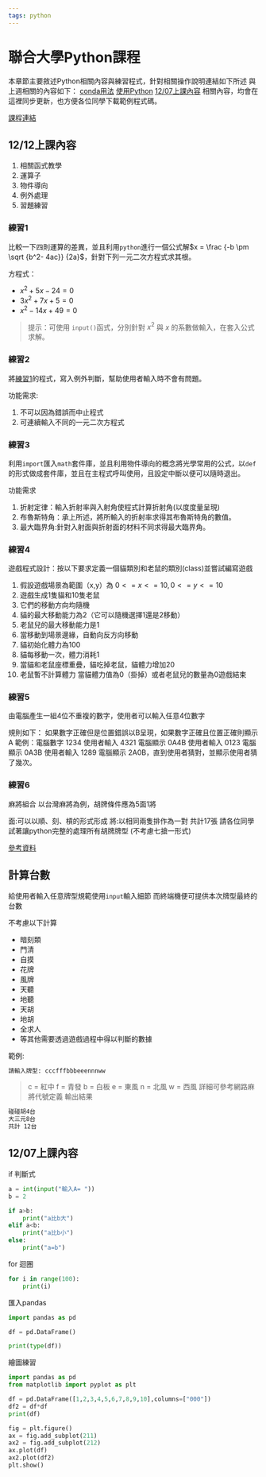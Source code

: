 ```yaml
---
tags: python
---
```

# 聯合大學Python課程

本章節主要敘述Python相關內容與練習程式，針對相關操作說明連結如下所述
與上週相關的內容如下：
[conda用法](conda用法.md)
[使用Python](使用Python.md)
[12/07上課內容](#1207上課內容)
相關內容，均會在這裡同步更新，也方便各位同學下載範例程式碼。

[課程連結](https://github.com/NUUEO/class_test)

## 12/12上課內容

1. 相關函式教學
2. 運算子
3. 物件導向
4. 例外處理
5. 習題練習

### 練習1

比較一下四則運算的差異，並且利用`python`進行一個公式解$x = \frac {-b \pm \sqrt {b^2- 4ac}} {2a}$，針對下列一元二次方程式求其根。

方程式：

- $x^2+5x-24 = 0$
- $3x^2+7x+5 = 0$
- $x^2-14x+49 = 0$

>提示：可使用 `input()`函式，分別針對 $x^2$ 與 $x$ 的系數做輸入，在套入公式求解。

### 練習2

將[練習1](練習1)的程式，寫入例外判斷，幫助使用者輸入時不會有問題。

功能需求:

1. 不可以因為錯誤而中止程式
2. 可連續輸入不同的一元二次方程式


### 練習3

利用`import`匯入`math`套件庫，並且利用物件導向的概念將光學常用的公式，以`def`的形式做成套件庫，並且在主程式呼叫使用，且設定中斷以便可以隨時退出。

功能需求

1. 折射定律：輸入折射率與入射角使程式計算折射角(以度度量呈現)
2. 布魯斯特角：承上所述，將所輸入的折射率求得其布魯斯特角的數值。
3. 最大臨界角:針對入射面與折射面的材料不同求得最大臨界角。


### 練習4

遊戲程式設計：按以下要求定義一個貓類別和老鼠的類別(class)並嘗試編寫遊戲

1. 假設遊戲場景為範圍（x,y）為 $0<=x<=10,0<=y<=10$
2. 遊戲生成1隻貓和10隻老鼠
3. 它們的移動方向均隨機
4. 貓的最大移動能力為2（它可以隨機選擇1還是2移動）
5. 老鼠兒的最大移動能力是1
6. 當移動到場景邊緣，自動向反方向移動
7. 貓初始化體力為100
8. 貓每移動一次，體力消耗1
9. 當貓和老鼠座標重疊，貓吃掉老鼠，貓體力增加20
10. 老鼠暫不計算體力 當貓體力值為0（掛掉）或者老鼠兒的數量為0遊戲結束

### 練習5

由電腦產生一組4位不重複的數字，使用者可以輸入任意4位數字

規則如下：
如果數字正確但是位置錯誤以B呈現，如果數字正確且位置正確則顯示A 範例：電腦數字 1234 使用者輸入 4321 電腦顯示 0A4B 使用者輸入 0123 電腦顯示 0A3B 使用者輸入 1289 電腦顯示 2A0B，直到使用者猜對，並顯示使用者猜了幾次。

### 練習6

麻將組合
以台灣麻將為例，胡牌條件應為5面1將

面:可以以順、刻、槓的形式形成
將:以相同兩隻排作為一對
共計17張
請各位同學試著讓python完整的處理所有胡牌牌型
(不考慮七搶一形式)

[參考資料](https://zh.wikipedia.org/wiki/%E5%8F%B0%E7%81%A3%E9%BA%BB%E5%B0%87)
   
## 計算台數

給使用者輸入任意牌型規範使用`input`輸入細節
而終端機便可提供本次牌型最終的台數

不考慮以下計算

- 暗刻類
- 門清
- 自摸
- 花牌
- 風牌
- 天聽
- 地聽
- 天胡
- 地胡
- 全求人
- 等其他需要透過遊戲過程中得以判斷的數據

範例:

```sh
請輸入牌型: cccfffbbbeeennnww
```

> c = 紅中
> f = 青發
> b = 白板
> e = 東風
> n = 北風
> w = 西風
> 詳細可參考網路麻將代號定義
輸出結果

```sh
碰碰胡4台
大三元8台
共計 12台
```

## 12/07上課內容

if 判斷式

```python
a = int(input("輸入A= "))
b = 2

if a>b:
    print("a比b大")
elif a<b:
    print("a比b小")
else:
    print("a=b")
```

for 迴圈

```python
for i in range(100):
    print(i)
```

匯入pandas

```python
import pandas as pd 

df = pd.DataFrame()

print(type(df))
```

繪圖練習

```python
import pandas as pd
from matplotlib import pyplot as plt

df = pd.DataFrame([1,2,3,4,5,6,7,8,9,10],columns=["000"])
df2 = df*df
print(df)

fig = plt.figure()
ax = fig.add_subplot(211)
ax2 = fig.add_subplot(212)
ax.plot(df)
ax2.plot(df2)
plt.show()
```
